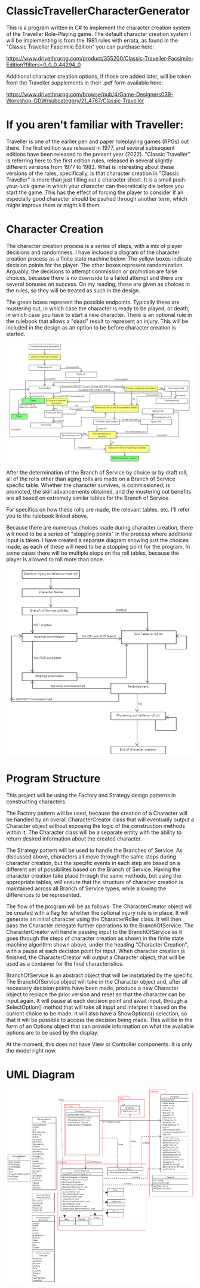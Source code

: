 # ClassicTravellerCharacterGenerator
This is a program written in C# to implement the character creation system of the Traveller Role-Playing game. The default character creation system I will be implementing is from the 1981 rules with errata, as found in the "Classic Traveller Fascimile Edition" you can purchase here: 

https://www.drivethrurpg.com/product/355200/Classic-Traveller-Facsimile-Edition?filters=0_0_0_44294_0

Additional character creation options, if those are added later, will be taken from the Traveller supplements in their .pdf form available here:

https://www.drivethrurpg.com/browse/pub/4/Game-Designers039-Workshop-GDW/subcategory/21_4767/Classic-Traveller

# If you aren't familiar with Traveller:
Traveller is one of the earlier pen and paper roleplaying games (RPGs) out there. The first edition was released in 1977, and several subsequent editions have been released to the present year (2022). "Classic Traveller" is referring here to the first edition rules, released in several slightly different versions from 1977 to 1983. What is interesting about these versions of the rules, specifically, is that character creation in "Classic Traveller" is more than just filling out a character sheet. It is a small push-your-luck game in which your character can theoretically die before you start the game. This has the effect of forcing the player to consider if an especially good character should be psuhed through another term, which might improve them or might kill them.

# Character Creation
The character creation process is a series of steps, with a mix of player decisions and randomness. I have included a diagram of the character creation process as a finite state machine below. The yellow boxes indicate decision points for the player. The other boxes represent randomization. Arguably, the decisions to attempt commission or promotion are false choices, because there is no downside to a failed attempt and there are several bonuses on success. On my reading, those are given as choices in the rules, so they will be treated as such in the design.

The green boxes represent the possible endpoints. Typically these are mustering out, in which case the character is ready to be played, or death, in which case you have to start a new character. There is an optional rule in the rulebook that allows a "dead" result to represent an injury. This will be included in the design as an option to be before character creation is started.

![](Docs/Diagrams/fsm_diagram_of_character_creation.png)

After the determination of the Branch of Service by choice or by draft roll, all of the rolls other than aging rolls are made on a Branch of Service specfic table. Whether the character survives, is commissioned, is promoted, the skill advancements obtained, and the mustering out benefits are all based on extremely similar tables for the Branch of Service.

For specifics on how these rolls are made, the relevant tables, etc. I'll refer you to the rulebook linked above.

Because there are numerous choices made during character creation, there will need to be a series of "stopping points" in the process where additional input is taken. I have created a separate diagram showing just the choices made, as each of these will need to be a stopping point for the program. In some cases there will be multiple stops on the roll tables, because the player is allowed to roll more than once.

![](Docs/Diagrams/choices_diagram.png)

# Program Structure
This project will be using the Factory and Strategy design patterns in constructing characters. 

The Factory pattern will be used, because the creation of a Character will be handled by an overall CharacterCreator class that will eventually output a Character object without exposing the logic of the construction methods within it. The Character class will be a separate entity with the ability to return desired information about the created character.

The Strategy pattern will be used to handle the Branches of Service. As discussed above, characters all move through the same steps during character creation, but the specific events in each step are based on a different set of possibilites based on the Branch of Service. Having the character creation take place through the same methods, but using the appropriate tables, will ensure that the structure of character creation is maintained across all Branch of Service types, while allowing the differences to be represented.

The flow of the program will be as follows:
The CharacterCreator object will be created with a flag for whether the optional injury rule is in place. It will generate an initial character using the CharacterRoller class. It will then pass the Character delegate further operations to the BranchOfService. The CharacterCreator will handle passing input to the BranchOfService as it goes through the steps of character creation as shown in the finite state machine algorithm shown above, under the heading "Character Creation", with a pause at each decision point for input. When character creation is finished, the CharacterCreator will output a Character object, that will be used as a container for the final characteristics.

BranchOfService is an abstract object that will be instatiated by the specific The BranchOfService object will take in the Character object and, after all necessary decision points have been made, produce a new Character object to replace the prior version and reset so that the character can be input again. It will pause at each decision point and await input, through a SelectOption() method that will take all input and interpret it based on the current choice to be made. It will also have a ShowOptions() selection, so that it will be possible to access the decision being made. This will be in the form of an Options object that can provide information on what the available options are to be used by the display.

At the moment, this does not have View or Controller components. It is only the model right now. 

# UML Diagram
![](Docs/Diagrams/uml_diagram.png)
